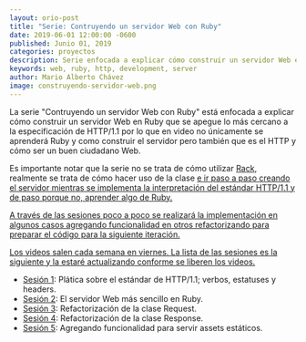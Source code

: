 ```yaml
---
layout: orio-post
title: "Serie: Contruyendo un servidor Web con Ruby"
date: 2019-06-01 12:00:00 -0600
published: Junio 01, 2019
categories: proyectos
description: Serie enfocada a explicar cómo construir un servidor Web en Ruby que se apegue lo más cercano a la especificación de HTTP/1.1.
keywords: web, ruby, http, development, server
author: Mario Alberto Chávez
image: construyendo-servidor-web.png
---
```

La serie "Contruyendo un servidor Web con Ruby" está enfocada a explicar cómo construir un servidor Web en Ruby que se apegue lo más cercano a la especificación de HTTP/1.1 por lo que en video no únicamente se aprenderá Ruby y como construir el servidor pero también que es el HTTP y cómo ser un buen ciudadano Web.

Es importante notar que la serie no se trata de cómo utilizar <a href='https://rack.github.io' target='_blank'>Rack</a>, realmente se trata de cómo hacer uso de la clase <a href='https://ruby-doc.org/stdlib-2.4.0/libdoc/socket/rdoc/TCPServer.html' target='_blank'> e ir paso a paso creando el servidor mientras se implementa la interpretación del estándar HTTP/1.1 y de paso porque no, aprender algo de Ruby.

A través de las sesiones poco a poco se realizará la implementación en algunos casos agregando funcionalidad en otros refactorizando para preparar
el código para la siguiente iteración.

Los videos salen cada semana en viernes. La lista de las sesiones es la siguiente y la estaré actualizando conforme se liberen los videos.
- <a href='http://bit.ly/rubywebserver1' target='_blank'>Sesión 1</a>: Plática sobre el estándar de HTTP/1.1; verbos, estatuses y headers.
- <a href='http://bit.ly/rubywebserver2' target='_blank'>Sesión 2</a>: El servidor Web más sencillo en Ruby.
- <a href='http://bit.ly/rubywebserver3' target='_blank'>Sesión 3</a>: Refactorización de la clase Request.
- <a href='http://bit.ly/rubywebserver4' target='_blank'>Sesión 4</a>: Refactorización de la clase Response.
- <a href='http://bit.ly/rubywebserver5' target='_blank'>Sesión 5</a>: Agregando funcionalidad para servir assets estáticos.
